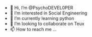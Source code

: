 - 👋 Hi, I’m @PsychoDEVEL0PER
- 👀 I’m interested in Social Engineering
- 🌱 I’m currently learning python
- 💞️ I’m looking to collaborate on Teux
- 📫 How to reach me ...

<!---
PsychoDEVEL0PER/PsychoDEVEL0PER is a ✨ special ✨ repository because its `README.md` (this file) appears on your GitHub profile.
You can click the Preview link to take a look at your changes.
--->
